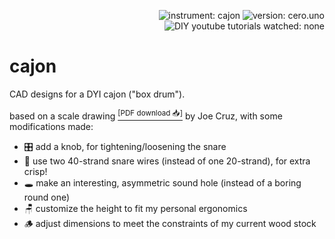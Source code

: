 <p align="right">
  <img src="https://img.shields.io/badge/instrument-cajon-gold"
       alt="instrument: cajon" />
  <img src="https://img.shields.io/badge/version-cero.uno-dodgerblue"
       alt="version: cero.uno" />
  <img src="https://img.shields.io/badge/DIY%20youtube%20tutorials%20watched-none-f00"
       alt="DIY youtube tutorials watched: none" />
</p>


# cajon

CAD designs for a DYI cajon ("box drum").

based on a scale drawing [<sup>\[PDF download 📥\]</sup>][1] by Joe Cruz, with some modifications made:

- 🎛️ add a knob, for tightening/loosening the snare
- 🥁 use two 40-strand snare wires (instead of one 20-strand), for extra crisp!
- 🕳️ make an interesting, asymmetric sound hole (instead of a boring round one)
- 🪑 customize the height to fit my personal ergonomics
- 🪵 adjust dimensions to meet the constraints of my current wood stock



[1]: https://tnmarketing.s3.amazonaws.com/content/wwgoa/How-to-Build-a-Cajon-Drum-WWGOA.PDF
